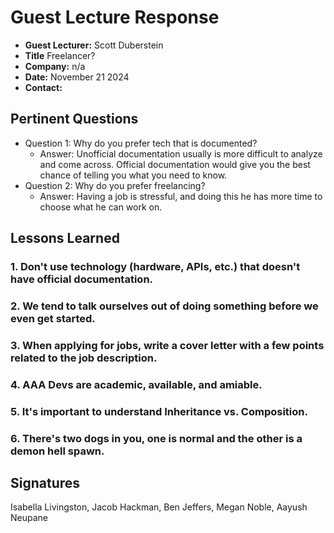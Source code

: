 # Guest Lecture Response

- **Guest Lecturer:** Scott Duberstein 
- **Title** Freelancer?
- **Company:** n/a
- **Date:** November 21 2024
- **Contact:** 

## Pertinent Questions

* Question 1: Why do you prefer tech that is documented?
    * Answer: Unofficial documentation usually is more difficult to analyze and come across. Official documentation would give you the best chance of telling you what you need to know.
* Question 2: Why do you prefer freelancing?
    * Answer: Having a job is stressful, and doing this he has more time to choose what he can work on.

## Lessons Learned

### 1. Don't use technology (hardware, APIs, etc.) that doesn't have official documentation.

### 2. We tend to talk ourselves out of doing something before we even get started.

### 3. When applying for jobs, write a cover letter with a few points related to the job description.

### 4. AAA Devs are academic, available, and amiable.

### 5. It's important to understand Inheritance vs. Composition.

### 6. There's two dogs in you, one is normal and the other is a demon hell spawn. 

## Signatures
Isabella Livingston, Jacob Hackman, Ben Jeffers, Megan Noble, Aayush Neupane
